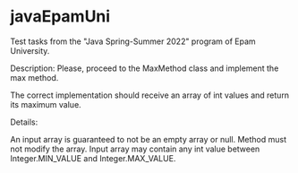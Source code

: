 # javaEpamUni
Test tasks from the "Java Spring-Summer 2022" program of Epam University.

Description:
Please, proceed to the MaxMethod class and implement the max method.

The correct implementation should receive an array of int values and return its maximum value.

Details:

An input array is guaranteed to not be an empty array or null.
Method must not modify the array.
Input array may contain any int value between Integer.MIN_VALUE and Integer.MAX_VALUE.
